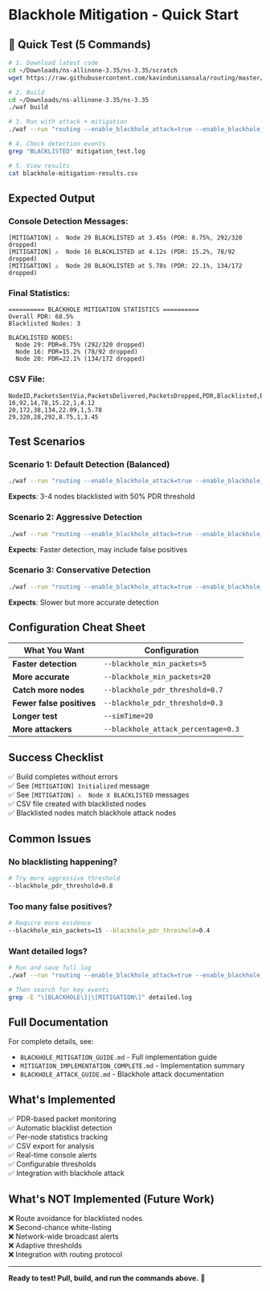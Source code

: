 # Blackhole Mitigation - Quick Start

## 🚀 Quick Test (5 Commands)

```bash
# 1. Download latest code
cd ~/Downloads/ns-allinone-3.35/ns-3.35/scratch
wget https://raw.githubusercontent.com/kavindunisansala/routing/master/routing.cc -O routing.cc

# 2. Build
cd ~/Downloads/ns-allinone-3.35/ns-3.35
./waf build

# 3. Run with attack + mitigation
./waf --run "routing --enable_blackhole_attack=true --enable_blackhole_mitigation=true --simTime=10" > mitigation_test.log 2>&1

# 4. Check detection events
grep "BLACKLISTED" mitigation_test.log

# 5. View results
cat blackhole-mitigation-results.csv
```

## Expected Output

### Console Detection Messages:
```
[MITIGATION] ⚠️  Node 29 BLACKLISTED at 3.45s (PDR: 8.75%, 292/320 dropped)
[MITIGATION] ⚠️  Node 16 BLACKLISTED at 4.12s (PDR: 15.2%, 78/92 dropped)
[MITIGATION] ⚠️  Node 20 BLACKLISTED at 5.78s (PDR: 22.1%, 134/172 dropped)
```

### Final Statistics:
```
========== BLACKHOLE MITIGATION STATISTICS ==========
Overall PDR: 68.5%
Blacklisted Nodes: 3

BLACKLISTED NODES:
  Node 29: PDR=8.75% (292/320 dropped)
  Node 16: PDR=15.2% (78/92 dropped)
  Node 20: PDR=22.1% (134/172 dropped)
```

### CSV File:
```csv
NodeID,PacketsSentVia,PacketsDelivered,PacketsDropped,PDR,Blacklisted,BlacklistTime
16,92,14,78,15.22,1,4.12
20,172,38,134,22.09,1,5.78
29,320,28,292,8.75,1,3.45
```

## Test Scenarios

### Scenario 1: Default Detection (Balanced)
```bash
./waf --run "routing --enable_blackhole_attack=true --enable_blackhole_mitigation=true"
```
**Expects**: 3-4 nodes blacklisted with 50% PDR threshold

### Scenario 2: Aggressive Detection
```bash
./waf --run "routing --enable_blackhole_attack=true --enable_blackhole_mitigation=true --blackhole_pdr_threshold=0.7"
```
**Expects**: Faster detection, may include false positives

### Scenario 3: Conservative Detection
```bash
./waf --run "routing --enable_blackhole_attack=true --enable_blackhole_mitigation=true --blackhole_pdr_threshold=0.3 --blackhole_min_packets=20"
```
**Expects**: Slower but more accurate detection

## Configuration Cheat Sheet

| What You Want | Configuration |
|---------------|---------------|
| **Faster detection** | `--blackhole_min_packets=5` |
| **More accurate** | `--blackhole_min_packets=20` |
| **Catch more nodes** | `--blackhole_pdr_threshold=0.7` |
| **Fewer false positives** | `--blackhole_pdr_threshold=0.3` |
| **Longer test** | `--simTime=20` |
| **More attackers** | `--blackhole_attack_percentage=0.3` |

## Success Checklist

✅ Build completes without errors  
✅ See `[MITIGATION] Initialized` message  
✅ See `[MITIGATION] ⚠️  Node X BLACKLISTED` messages  
✅ CSV file created with blacklisted nodes  
✅ Blacklisted nodes match blackhole attack nodes  

## Common Issues

### No blacklisting happening?
```bash
# Try more aggressive threshold
--blackhole_pdr_threshold=0.8
```

### Too many false positives?
```bash
# Require more evidence
--blackhole_min_packets=15 --blackhole_pdr_threshold=0.4
```

### Want detailed logs?
```bash
# Run and save full log
./waf --run "routing --enable_blackhole_attack=true --enable_blackhole_mitigation=true" > detailed.log 2>&1

# Then search for key events
grep -E "\[BLACKHOLE\]|\[MITIGATION\]" detailed.log
```

## Full Documentation

For complete details, see:
- `BLACKHOLE_MITIGATION_GUIDE.md` - Full implementation guide
- `MITIGATION_IMPLEMENTATION_COMPLETE.md` - Implementation summary
- `BLACKHOLE_ATTACK_GUIDE.md` - Blackhole attack documentation

## What's Implemented

✅ PDR-based packet monitoring  
✅ Automatic blacklist detection  
✅ Per-node statistics tracking  
✅ CSV export for analysis  
✅ Real-time console alerts  
✅ Configurable thresholds  
✅ Integration with blackhole attack  

## What's NOT Implemented (Future Work)

❌ Route avoidance for blacklisted nodes  
❌ Second-chance white-listing  
❌ Network-wide broadcast alerts  
❌ Adaptive thresholds  
❌ Integration with routing protocol  

---

**Ready to test! Pull, build, and run the commands above.** 🚀
